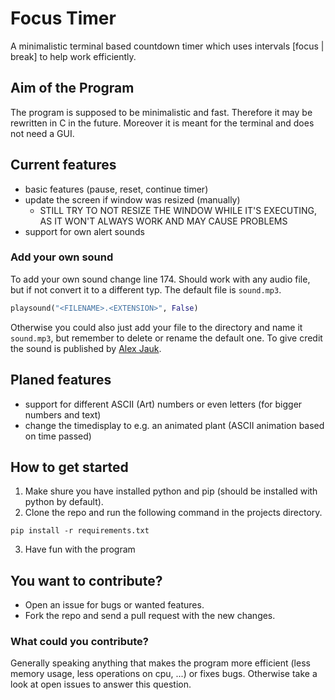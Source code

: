 # Focus Timer

A minimalistic terminal based countdown timer which uses intervals [focus | break] to help work efficiently.

## Aim of the Program

The program is supposed to be minimalistic and fast. Therefore it may be rewritten in C in the future. Moreover it is meant for the terminal and does not need a GUI.

## Current features

- basic features (pause, reset, continue timer)
- update the screen if window was resized (manually)
    - STILL TRY TO NOT RESIZE THE WINDOW WHILE IT'S EXECUTING, AS IT WON'T ALWAYS WORK AND MAY CAUSE PROBLEMS
- support for own alert sounds

### Add your own sound

To add your own sound change line 174. Should work with any audio file, but if not convert it to a different typ. The default file is `sound.mp3`.
```python
playsound("<FILENAME>.<EXTENSION>", False)
```
Otherwise you could also just add your file to the directory and name it `sound.mp3`, but remember to delete or rename the default one. To give credit the sound is published by [Alex Jauk](https://pixabay.com/de/users/alex_jauk-16800354/).

## Planed features

- support for different ASCII (Art) numbers or even letters (for bigger numbers and text)
- change the timedisplay to e.g. an animated plant (ASCII animation based on time passed)

## How to get started

1. Make shure you have installed python and pip (should be installed with python by default).
1. Clone the repo and run the following command in the projects directory.

```pwsh
pip install -r requirements.txt
```

3. Have fun with the program

## You want to contribute?

- Open an issue for bugs or wanted features.
- Fork the repo and send a pull request with the new changes.

### What could you contribute?

Generally speaking anything that makes the program more efficient (less memory usage, less operations on cpu, ...) or fixes bugs.
Otherwise take a look at open issues to answer this question.
